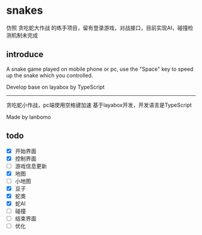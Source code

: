 # snakes

仿照 贪吃蛇大作战 的练手项目，留有登录游戏，对战接口，目前实现AI，碰撞检测机制未完成
## introduce

A snake game played on mobile phone or pc, use the "Space" key to speed up the snake which you controlled.

Develop base on layabox by TypeScript

---

贪吃蛇小作战，pc端使用空格键加速
基于layabox开发，开发语言是TypeScript

Made by lanbomo

## todo
- [x] 开始界面
- [x] 控制界面
- [ ] 游戏信息更新
- [x] 地图
- [ ] 小地图
- [x] 豆子
- [x] 蛇类
- [x] 蛇AI
- [ ] 碰撞
- [ ] 结束界面
- [ ] 优化